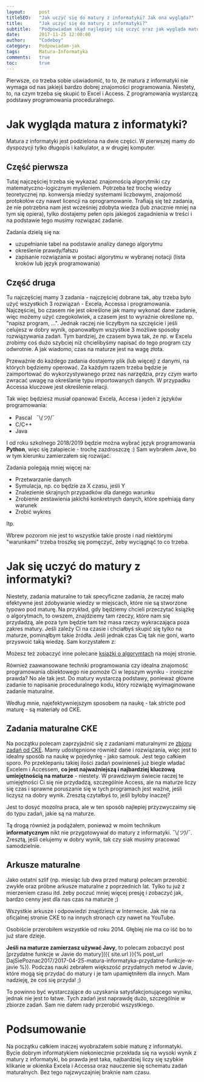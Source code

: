 ```yaml
---
layout:     post
titleSEO:	"Jak uczyć się do matury z informatyki? Jak ona wygląda?"
title:      "Jak uczyć się do matury z informatyki?"
subtitle:   "Podpowiadam skąd najlepiej się uczyć oraz jak wygląda matura z informatyki"
date:       2017-11-25 12:00:00
author:     "Codeboy"
category:   Podpowiadam-jak
tags:	    Matura-Informatyka
comments:   true
toc:        true
---
```


Pierwsze, co trzeba sobie uświadomić, to to, że matura z informatyki nie wymaga od nas jakiejś bardzo dobrej znajomości programowania. Niestety, to, na czym trzeba się skupić to Excel i Access. Z programowania wystarczą podstawy programowania proceduralnego.

# Jak wygląda matura z informatyki?
Matura z informatyki jest podzielona na dwie części. W pierwszej mamy do dyspozycji tylko długopis i kalkulator, a w drugiej komputer.

## Część pierwsza

Tutaj najczęściej trzeba się wykazać znajomością algorytmiki czy matematyczno-logicznym myśleniem. Potrzeba też trochę wiedzy teoretycznej np. konwersja miedzy systemami liczbowymi, znajomość protokołów czy nawet licencji na oprogramowanie. Trafiają się też zadania, że nie potrzebna nam jest wcześniej zdobyta wiedza (lub znacznie mniej na tym się opiera), tylko dostajemy pełen opis jakiegoś zagadnienia w treści i na podstawie tego musimy rozwiązać zadanie.

Zadania dzielą się na:
- uzupełnianie tabel na podstawie analizy danego algorytmu
- określenie prawdy/fałszu
- zapisanie rozwiązania w postaci algorytmu w wybranej notacji (lista kroków lub język programowania)

## Część druga

Tu najczęściej mamy 3 zadania - najczęściej dobrane tak, aby trzeba było użyć wszystkich 3 rozwiązań - Excela, Accessa i programowania. Najczęściej, bo czasem nie jest określone jak mamy wykonać dane zadanie, więc możemy użyć czegokolwiek, a czasem jest to wyraźnie określone np. "napisz program, ...". Jednak raczej nie liczyłbym na szczęście i jeśli celujesz w dobry wynik, opanowałbym wszystkie 3 możliwe sposoby rozwiązywania zadań. Tym bardziej, że czasem bywa tak, że np. w Excelu zrobimy coś dużo szybciej niż chcielibyśmy napisać do tego program czy odwrotnie. A jak wiadomo, czas na maturze jest na wagę złota.

Przeważnie do każdego zadania dostajemy plik (lub więcej) z danymi, na których będziemy operować. Za każdym razem trzeba będzie je zaimportować do wykorzystywanego przez nas narzędzia, przy czym warto zwracać uwagę na określanie typu importowanych danych.
W przypadku Accessa kluczowe jest określenie relacji.

Tak więc będziesz musiał opanować Excela, Accesa i jeden z języków programowania:
- Pascal &nbsp; ¯\\_(ツ)_/¯
- C/C++
- Java

I od roku szkolnego 2018/2019 będzie można wybrać język
programowania **Python**, więc się załapiecie - trochę zazdroszczę :) Sam wybrałem Jave, bo w tym kierunku zamierzałem się rozwijać.

Zadania polegają mniej więcej na:

- Przetwarzanie danych
- Symulacja, np. co będzie za X czasu, jeśli Y
- Znalezienie skrajnych przypadków dla danego warunku
- Zrobienie zestawienia jakichś konkretnych danych, które spełniają dany warunek
- Zrobić wykres

Itp.

Wbrew pozorom nie jest to wszystkie takie proste i nad niektórymi "warunkami" trzeba troszkę się pomęczyć, żeby wyciągnąć to co trzeba.

# Jak się uczyć do matury z informatyki?

Niestety, zadania maturalne to tak specyficzne zadania, że raczej mało efektywne jest zdobywanie wiedzy w miejscach, które nie są stworzone typowo pod maturę. Na przykład, gdy będziemy chcieli przeczytać książkę o algorytmach, to owszem, znajdziemy tam rzeczy, które nam się przydadzą, ale poza tym będzie tam też masa rzeczy wykraczająca poza zakres matury. Jeśli zależy Ci na czasie i chciałbyś skupić się tylko na maturze, pominąłbym takie źródła. Jeśli jednak czas Cię tak nie goni, warto przyswoić taką wiedzę. Sam korzystałem z:

<div class="book">
    <script src="https://helion.pl/plugins/new/ksiazkasm.phi?id=algbet&nr=9102Q&size=181&utf8=1"></script>
</div>

Możesz też zobaczyć inne polecane [książki o algorymtach](https://jaki-jezyk-programowania.pl/ksiazki/najlepsze-ksiazki-o-algorytmach/) na mojej stronie.

Również zaawansowane techniki programowania czy idealna znajomość programowania obiektowego nie pomoże Ci w lepszym wyniku - ironiczne prawda? No ale tak jest. Do matury wystarczą podstawy, ponieważ główne zadanie to napisanie proceduralnego kodu, który rozwiążę wyimaginowane zadanie maturalne.

Według mnie, najefektywniejszym sposobem na naukę - tak stricte pod maturę - są materiały od CKE.

## Zadania maturalne CKE
Na początku polecam zaprzyjaźnić się z zadaniami maturalnymi ze [zbioru zadań od CKE](https://www.cke.edu.pl/egzamin-maturalny/egzamin-w-nowej-formule/materialy-dodatkowe/materialy-dla-uczniow-i-nauczycieli/zbiory-zadan/). Mamy udostępnione również dane i rozwiązania, więc jest to idealny sposób na naukę w pojedynkę - jako samouk. Jest tego całkiem sporo. Po przeklepaniu takiej ilości zadań powinieneś już biegle władać Excelem i Accessem, **co jest najważniejszą i najbardziej kluczową umiejętnością na maturze** - niestety. W prawdziwym świecie raczej te umiejętności Ci się nie przydadzą, szczególnie Access, ale na maturze liczy się czas i sprawne poruszanie się w tych programach jest ważne, jeśli liczysz na dobry wynik. Zresztą czytałbyś to, jeśli byłoby inaczej?

 Jest to dosyć mozolna praca, ale w ten sposób najlepiej przyzwyczaimy się do typu zadań, jakie są na maturze.

Tą drogą również ja podążałem, ponieważ w moim technikum **informatycznym** nikt nie przygotowywał do matury z informatyki. ¯\\_(ツ)_/¯. Zresztą, jeśli celujemy w dobry wynik, tak czy siak musimy pracować samodzielnie.

## Arkusze maturalne
Jako ostatni szlif (np. miesiąc lub dwa przed maturą) polecam przerobić zwykłe oraz próbne arkusze maturalne z poprzednich lat. Tylko tu już z mierzeniem czasu itd. żeby poczuć mniej więcej presję i zobaczyć jak, bardzo cenny jest dla nas czas na maturze ;)

Wszystkie arkusze i odpowiedzi znajdziesz w Internecie. Jak nie na oficjalnej stronie CKE to na innych stronach czy nawet na YouTube.

Osobiście przerobiłem wszystkie od roku 2014. Głębiej nie ma co iść bo to już stare dzieje.

**Jeśli na maturze zamierzasz używać Javy**, to polecam zobaczyć post [przydatne funkcje w Javie do matury]({{ site.url }}{% post_url DajSiePoznac2017/2017-04-25-matura-informatyka-przydatne-funkcje-w-javie %}). Podczas nauki zebrałem większość przydatnych metod w Javie, które mogą się przydać do matury i je tam upamiętniłem dla innych. Mam nadzieję, że coś się przyda! ;)

To powinno być wystarczające do uzyskania satysfakcjonującego wyniku, jednak nie jest to łatwe. Tych zadań jest naprawdę dużo, szczególnie w zbiorze zadań. Sam nie dałem rady przerobić wszystkiego.

# Podsumowanie
Na początku całkiem inaczej wyobrażałem sobie maturę z informatyki. Bycie dobrym informatykiem niekoniecznie przekłada się na wysoki wynik z matury z informatyki, bo prawda jest taka, najbardziej liczy się szybkie klikanie w okienka Excela i Accessa oraz nauczenie się schematu zadań maturalnych. Bez tego najzwyczajniej braknie nam czasu.
